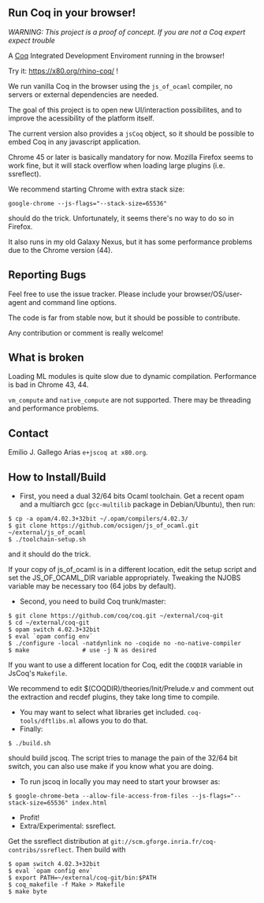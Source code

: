 Run Coq in your browser!
------------------------

*WARNING: This project is a proof of concept. If you are not a Coq
 expert expect trouble*

A [Coq](https://coq.inria.fr) Integrated Development Enviroment
running in the browser!

Try it: <https://x80.org/rhino-coq/> !

We run vanilla Coq in the browser using the `js_of_ocaml` compiler, no
servers or external dependencies are needed.

The goal of this project is to open new UI/interaction possibilites,
and to improve the acessibility of the platform itself.

The current version also provides a `jsCoq` object, so it should be
possible to embed Coq in any javascript application.

Chrome 45 or later is basically mandatory for now. Mozilla Firefox
seems to work fine, but it will stack overflow when loading large
plugins (i.e. ssreflect).

We recommend starting Chrome with extra stack size:

```
google-chrome --js-flags="--stack-size=65536"
```

should do the trick. Unfortunately, it seems there's no way to do so
in Firefox.

It also runs in my old Galaxy Nexus, but it has some performance
problems due to the Chrome version (44).

## Reporting Bugs ##

Feel free to use the issue tracker. Please include your
browser/OS/user-agent and command line options.

The code is far from stable now, but it should be possible to contribute.

Any contribution or comment is really welcome!

## What is broken ##

Loading ML modules is quite slow due to dynamic
compilation. Performance is bad in Chrome 43, 44.

`vm_compute` and `native_compute` are not supported. There may be
threading and performance problems.

## Contact ##

Emilio J. Gallego Arias `e+jscoq at x80.org`.

## How to Install/Build ##

* First, you need a dual 32/64 bits Ocaml toolchain. Get a
  recent opam and a multiarch gcc (`gcc-multilib` package in
  Debian/Ubuntu), then run:
````
$ cp -a opam/4.02.3+32bit ~/.opam/compilers/4.02.3/
$ git clone https://github.com/ocsigen/js_of_ocaml.git ~/external/js_of_ocaml
$ ./toolchain-setup.sh
````
  and it should do the trick.

  If your copy of js_of_ocaml is in a different location, edit the setup
  script and set the JS_OF_OCAML_DIR variable appropriately. Tweaking the NJOBS
  variable may be necessary too (64 jobs by default).
* Second, you need to build Coq trunk/master:
````
$ git clone https://github.com/coq/coq.git ~/external/coq-git
$ cd ~/external/coq-git
$ opam switch 4.02.3+32bit
$ eval `opam config env`
$ ./configure -local -natdynlink no -coqide no -no-native-compiler
$ make               # use -j N as desired
````
  If you want to use a different location for Coq, edit the `COQDIR` variable in JsCoq's `Makefile`.

  We recommend to edit $(COQDIR)/theories/Init/Prelude.v and comment
  out the extraction and recdef plugins, they take long time to
  compile.
* You may want to select what libraries get
  included. `coq-tools/dftlibs.ml` allows you to do that.
* Finally:
````
$ ./build.sh
````
  should build jscoq. The script tries to manage the pain of the 32/64
  bit switch, you can also use make if you know what you are doing.
* To run jscoq in locally you may need to start your browser as:
````
$ google-chrome-beta --allow-file-access-from-files --js-flags="--stack-size=65536" index.html
````
* Profit!
* Extra/Experimental: ssreflect.

Get the ssreflect distribution at `git://scm.gforge.inria.fr/coq-contribs/ssreflect`. Then build with
```
$ opam switch 4.02.3+32bit
$ eval `opam config env`
$ export PATH=~/external/coq-git/bin:$PATH
$ coq_makefile -f Make > Makefile
$ make byte
```
